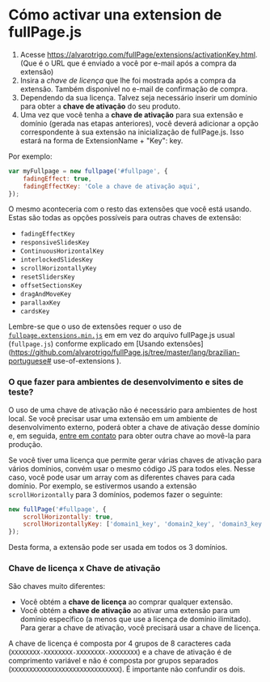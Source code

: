 # Cómo activar una extension de fullPage.js

1. Acesse https://alvarotrigo.com/fullPage/extensions/activationKey.html. (Que é o URL que é enviado a você por e-mail após a compra da extensão)
1. Insira a *chave de licença* que lhe foi mostrada após a compra da extensão. Também disponível no e-mail de confirmação de compra.
1. Dependendo da sua licença. Talvez seja necessário inserir um domínio para obter a **chave de ativação** do seu produto.
1. Uma vez que você tenha a **chave de ativação** para sua extensão e domínio (gerada nas etapas anteriores), você deverá adicionar a opção correspondente à sua extensão na inicialização de fullPage.js. Isso estará na forma de ExtensionName + "Key": key.

Por exemplo:

```javascript
var myFullpage = new fullpage('#fullpage', {
    fadingEffect: true,
    fadingEffectKey: 'Cole a chave de ativação aqui',
});
```

O mesmo aconteceria com o resto das extensões que você está usando.
Estas são todas as opções possíveis para outras chaves de extensão:

* `fadingEffectKey`
* `responsiveSlidesKey`
* `ContinuousHorizontalKey`
* `interlockedSlidesKey`
* `scrollHorizontallyKey`
* `resetSlidersKey`
* `offsetSectionsKey`
* `dragAndMoveKey`
* `parallaxKey`
* `cardsKey`

Lembre-se que o uso de extensões requer o uso de [`fullpage.extensions.min.js`](https://github.com/alvarotrigo/fullPage.js/blob/master/dist/fullpage.extensions.min.js) em em vez do arquivo fullPage.js usual (`fullpage.js`) conforme explicado em [Usando extensões](https://github.com/alvarotrigo/fullPage.js/tree/master/lang/brazilian-portuguese# use-of-extensions ).

### O que fazer para ambientes de desenvolvimento e sites de teste?
O uso de uma chave de ativação não é necessário para ambientes de host local.
Se você precisar usar uma extensão em um ambiente de desenvolvimento externo, poderá obter a chave de ativação desse domínio e, em seguida, [entre em contato](http://alvarotrigo.com/#contact) para obter outra chave ao movê-la para produção.

Se você tiver uma licença que permite gerar várias chaves de ativação para vários domínios, convém usar o mesmo código JS para todos eles. Nesse caso, você pode usar um array com as diferentes chaves para cada domínio. Por exemplo, se estivermos usando a extensão `scrollHorizontally` para 3 domínios, podemos fazer o seguinte:

```js
new fullPage('#fullpage', {
    scrollHorizontally: true,
    scrollHorizontallyKey: ['domain1_key', 'domain2_key', 'domain3_key'] 
});
```
Desta forma, a extensão pode ser usada em todos os 3 domínios.

### Chave de licença x Chave de ativação
São chaves muito diferentes:
- Você obtém a **chave de licença** ao comprar qualquer extensão.
- Você obtém a **chave de ativação** ao ativar uma extensão para um domínio específico (a menos que use a licença de domínio ilimitado). Para gerar a chave de ativação, você precisará usar a chave de licença.

A chave de licença é composta por 4 grupos de 8 caracteres cada (`XXXXXXXX-XXXXXXXX-XXXXXXXX-XXXXXXXX`) e a chave de ativação é de comprimento variável e não é composta por grupos separados (`XXXXXXXXXXXXXXXXXXXXXXXXXXXXXX`).
É importante não confundir os dois.